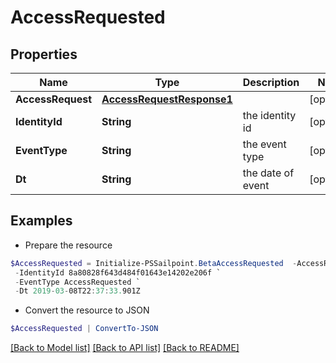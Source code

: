 # AccessRequested
## Properties

Name | Type | Description | Notes
------------ | ------------- | ------------- | -------------
**AccessRequest** | [**AccessRequestResponse1**](AccessRequestResponse1.md) |  | [optional] 
**IdentityId** | **String** | the identity id | [optional] 
**EventType** | **String** | the event type | [optional] 
**Dt** | **String** | the date of event | [optional] 

## Examples

- Prepare the resource
```powershell
$AccessRequested = Initialize-PSSailpoint.BetaAccessRequested  -AccessRequest null `
 -IdentityId 8a80828f643d484f01643e14202e206f `
 -EventType AccessRequested `
 -Dt 2019-03-08T22:37:33.901Z
```

- Convert the resource to JSON
```powershell
$AccessRequested | ConvertTo-JSON
```

[[Back to Model list]](../README.md#documentation-for-models) [[Back to API list]](../README.md#documentation-for-api-endpoints) [[Back to README]](../README.md)

